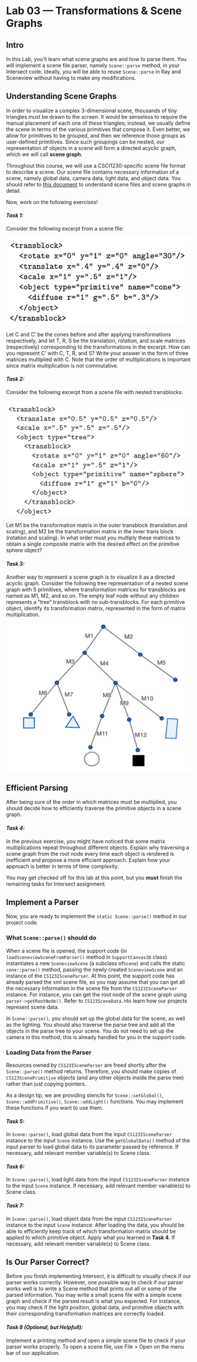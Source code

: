 # Lab 03 — Transformations & Scene Graphs

## Intro
In this Lab, you’ll learn what scene graphs are and how to parse them. You will implement a scene file parser, namely `Scene::parse` method, in your Intersect code. Ideally, you will be able to reuse `Scene::parse` in Ray and Sceneview without having to make any modifications.

## Understanding Scene Graphs
In order to visualize a complex 3-dimensional scene, thousands of tiny triangles must be drawn to the screen. It would be senseless to require the manual placement of each one of these triangles; instead, we usually define the scene in terms of the various primitives that compose it. Even better, we allow for primitives to be grouped, and then we reference those groups as user-defined primitives. Since such groupings can be nested, our representation of objects in a scene will form a directed acyclic graph, which we will call **scene graph**.

Throughout this course, we will use a CSCI1230-specific scene file format to describe a scene. Our scene file contains necessary information of a scene, namely global data, camera data, light data, and object data. You should refer to [this document](https://github.com/cs123tas/docs/blob/master/2021/scenefile.pdff) to understand scene files and scene graphs in detail.

Now, work on the following exercises!

#### *Task 1:*
Consider the following excerpt from a scene file:

![Task 1](img/0000.png)

Let C and C’ be the cones before and after applying transformations respectively, and let T, R, S be the translation, rotation, and scale matrices (respectively) corresponding to the transformations in the excerpt. How can you represent C’ with C, T, R, and S? Write your answer in the form of three matrices multiplied with C. Note that the order of multiplications is important since matrix multiplication is not commutative.

#### *Task 2:*
Consider the following excerpt from a scene file with nested transblocks:

![Task 2](img/0001.png)

Let M1 be the transformation matrix in the outer transblock (translation and scaling), and M2 be the transformation matrix in the inner trans block (rotation and scaling). In what order must you multiply these matrices to obtain a single composite matrix with the desired effect on the primitive sphere object?

#### *Task 3:*
Another way to represent a scene graph is to visualize it as a directed acyclic graph. Consider the following tree representation of a nested scene graph with 5 primitives, where transformation matrices for transblocks are named as M1, M2, and so on. The empty leaf node without any children represents a “tree” transblock with no sub-transblocks. For each primitive object, identify its transformation matrix, represented in the form of matrix multiplication.

![Task 3](img/0002.png)

## Efficient Parsing
After being sure of the order in which matrices must be multiplied, you should decide how to  efficiently traverse the primitive objects in a scene graph. 

#### *Task 4:*
In the previous exercise, you might have noticed that some matrix multiplications repeat throughout different objects. Explain why traversing a scene graph from the root node every time each object is rendered is inefficient and propose a more efficient approach. Explain how your approach is better in terms of time complexity.

You may get checked off for this lab at this point, but you **must** finish the remaining tasks for Intersect assignment.

## Implement a Parser
Now, you are ready to implement the `static Scene::parse()` method in our project code.

### What `Scene::parse()` should do
When a scene file is opened, the support code (in `loadSceneviewSceneFromParser()` method in `SupportCanvas3D` class) instantiates a new `SceneviewScene` (a subclass of`Scene`) and calls the static `cene::parse()` method, passing the newly created `SceneviewScene` and an instance of the `CS123ISceneParser`. At this point, the support code has already parsed the xml scene file, so you may assume that you can get all the necessary information in the scene file from the `CS123ISceneParser` instance. For instance, you can get the root node of the scene graph using `parser->getRootNode()`. Refer to `CS123SceneData.h`to learn how our projects represent scene data. 

In `Scene::parse()`, you should set up the global data for the scene, as well as the lighting. You should also traverse the parse tree and add all the objects in the parse tree to your scene. You do not need to set up the camera in this method; this is already handled for you in the support code. 

### Loading Data from the Parser

Resources owned by `CS123ISceneParser` are freed shortly after the `Scene::parse()` method returns. Therefore, you should make copies of `CS123ScenePrimitive` objects (and any other objects inside the parse tree) rather than just copying pointers.

As a design tip, we are providing stencils for `Scene::setGlobal()`, `Scene::addPrimitive()`, `Scene::addLight()` functions. You may implement these functions if you want to use them.

#### *Task 5:*
In `Scene::parse()`, load global data from the input `CS123ISceneParser` instance to the input `Scene` instance. Use the `getGlobalData()` method of the input parser to load global data to its parameter passed by reference. If necessary, add relevant member variable(s) to Scene class.

#### *Task 6:*
In `Scene::parse()`, load light data from the input `CS123ISceneParser` instance to the input `Scene` instance. If necessary, add relevant member variable(s) to Scene class.

#### *Task 7:*
In `Scene::parse()`, load object data from the input `CS123ISceneParser` instance to the input `Scene` instance. After loading the data, you should be able to efficiently keep track of which transformation matrix should be applied to which primitive object. Apply what you learned in **Task 4**. If necessary, add relevant member variable(s) to Scene class.

## Is Our Parser Correct?
Before you finish implementing Intersect, it is difficult to visually check if our parser works correctly. However, one possible way to check if our parser works well is to write a Scene method that prints out all or some of the parsed information. You may write a small scene file with a simple scene graph and check if the parsed result is what you expected. For instance, you may check if the light position, global data, and primitive objects with their corresponding transformation matrices are correctly loaded.

#### *Task 8 (Optional, but Helpfull):*
Implement a printing method and open a simple scene file to check if your parser works properly. To open a scene file, use File > Open on the menu bar of our application.



